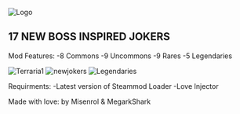 ![Logo](https://github.com/user-attachments/assets/77c31e16-45da-419c-94d4-c53c96761f79)

## 17 NEW BOSS INSPIRED JOKERS

Mod Features:
-8 Commons
-9 Uncommons
-9 Rares
-5 Legendaries

![Terraria1](https://github.com/user-attachments/assets/c81f3c20-1759-41a7-b032-2fc28a28da26)
![newjokers](https://github.com/user-attachments/assets/03839eef-f6bb-4660-ab8b-ba5f837f0674)
![Legendaries](https://github.com/user-attachments/assets/77128361-9512-4105-9edb-8579b65cc306)

Requirments:
-Latest version of Steammod Loader
-Love Injector

Made with love: by Misenrol & MegarkShark
